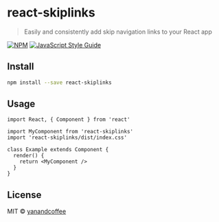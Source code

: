 # react-skiplinks

> Easily and consistently add skip navigation links to your React app

[![NPM](https://img.shields.io/npm/v/react-skiplinks.svg)](https://www.npmjs.com/package/react-skiplinks) [![JavaScript Style Guide](https://img.shields.io/badge/code_style-standard-brightgreen.svg)](https://standardjs.com)

## Install

```bash
npm install --save react-skiplinks
```

## Usage

```tsx
import React, { Component } from 'react'

import MyComponent from 'react-skiplinks'
import 'react-skiplinks/dist/index.css'

class Example extends Component {
  render() {
    return <MyComponent />
  }
}
```

## License

MIT © [yanandcoffee](https://github.com/yanandcoffee)
